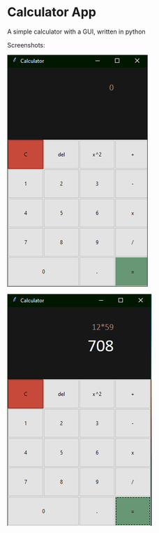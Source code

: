 # Calculator App
A simple calculator with a GUI, written in python

Screenshots:

![Screenshot of Calculator App](screenshots\plain-gui.PNG)

![Second Screenshot of Calculator App](screenshots\equation-gui.PNG)